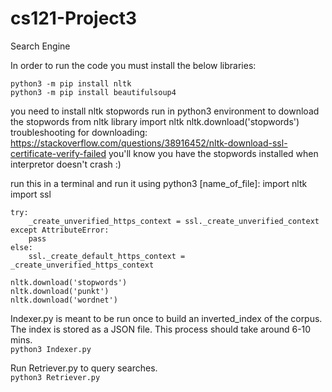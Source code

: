# cs121-Project3

Search Engine

In order to run the code you must install the below libraries:

`python3 -m pip install nltk`<br />
`python3 -m pip install beautifulsoup4`<br />

you need to install nltk stopwords
run in python3 environment to download the stopwords from nltk library
import nltk
nltk.download('stopwords')
troubleshooting for downloading: https://stackoverflow.com/questions/38916452/nltk-download-ssl-certificate-verify-failed
you'll know you have the stopwords installed when interpretor doesn't crash :)

run this in a terminal and run it using python3 [name_of_file]:
    import nltk
    import ssl

    try:
        _create_unverified_https_context = ssl._create_unverified_context
    except AttributeError:
        pass
    else:
        ssl._create_default_https_context = _create_unverified_https_context

    nltk.download('stopwords')
    nltk.download('punkt')
    nltk.download('wordnet')

Indexer.py is meant to be run once to build an inverted_index of the corpus. The index is stored as a JSON file. This process should take around 6-10 mins.<br />
`python3 Indexer.py`

Run Retriever.py to query searches.<br />
`python3 Retriever.py`
